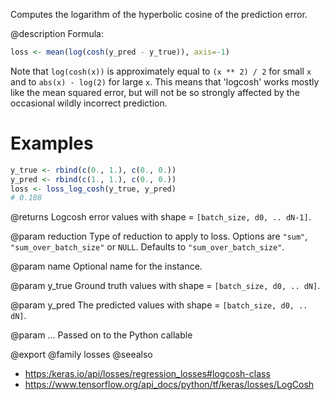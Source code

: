 Computes the logarithm of the hyperbolic cosine of the prediction error.

@description
Formula:

```r
loss <- mean(log(cosh(y_pred - y_true)), axis=-1)
```

Note that `log(cosh(x))` is approximately equal to `(x ** 2) / 2` for small
`x` and to `abs(x) - log(2)` for large `x`. This means that 'logcosh' works
mostly like the mean squared error, but will not be so strongly affected by
the occasional wildly incorrect prediction.

# Examples

```r
y_true <- rbind(c(0., 1.), c(0., 0.))
y_pred <- rbind(c(1., 1.), c(0., 0.))
loss <- loss_log_cosh(y_true, y_pred)
# 0.108
```

@returns
    Logcosh error values with shape = `[batch_size, d0, .. dN-1]`.

@param reduction
Type of reduction to apply to loss. Options are `"sum"`,
`"sum_over_batch_size"` or `NULL`. Defaults to
`"sum_over_batch_size"`.

@param name
Optional name for the instance.

@param y_true
Ground truth values with shape = `[batch_size, d0, .. dN]`.

@param y_pred
The predicted values with shape = `[batch_size, d0, .. dN]`.

@param ...
Passed on to the Python callable

@export
@family losses
@seealso
+ <https:/keras.io/api/losses/regression_losses#logcosh-class>
+ <https://www.tensorflow.org/api_docs/python/tf/keras/losses/LogCosh>

